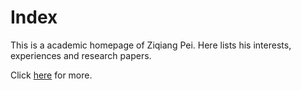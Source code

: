 # Index
This is a academic homepage of Ziqiang Pei. Here lists his interests, experiences and research papers.

Click [here](https://zqpei.github.io) for more.